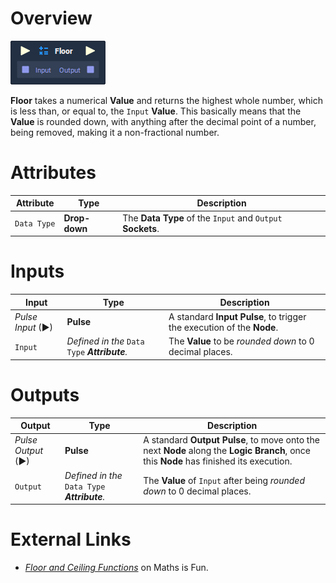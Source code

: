 # Overview

![](../../.gitbook/assets/node-floor.png)

**Floor** takes a numerical **Value** and returns the highest whole number, which is less than, or equal to, the `Input` **Value**. This basically means that the **Value** is rounded down, with anything after the decimal point of a number, being removed, making it a non-fractional number.

# Attributes

|Attribute|Type|Description|
|---|---|---|
|`Data Type`|**Drop-down**|The **Data Type** of the `Input` and `Output` **Sockets**.|

# Inputs

|Input|Type|Description|
|---|---|---|
|*Pulse Input* (►)|**Pulse**|A standard **Input Pulse**, to trigger the execution of the **Node**.|
|`Input`|*Defined in the* `Data Type` ***Attribute**.* |The **Value** to be *rounded down* to 0 decimal places.|

# Outputs

|Output|Type|Description|
|---|---|---|
|*Pulse Output* (►)|**Pulse**|A standard **Output Pulse**, to move onto the next **Node** along the **Logic Branch**, once this **Node** has finished its execution.|
|`Output`|*Defined in the* `Data Type` ***Attribute**.* |The **Value** of `Input` after being *rounded down* to 0 decimal places.|

# External Links

- [*Floor and Ceiling Functions*](https://www.mathsisfun.com/sets/function-floor-ceiling.html) on Maths is Fun.